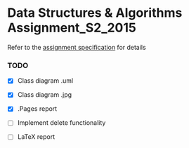 # Data Structures & Algorithms Assignment_S2_2015
Refer to the [assignment specification](AssignmentSpecification.pdf) for details

### TODO

- [x] Class diagram .uml
- [x] Class diagram .jpg
- [x] .Pages report
- [ ] Implement delete functionality
- [ ] LaTeX report


